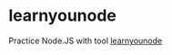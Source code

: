 # learnyounode
Practice Node.JS with tool [learnyounode](https://github.com/workshopper/learnyounode)

<img src="https://camo.githubusercontent.com/17955d1d684a9a0b3fd9d5d863393e6e952cc3b4/68747470733a2f2f7261772e6769746875622e636f6d2f72766167672f6c6561726e796f756e6f64652f6d61737465722f6c6561726e796f756e6f64652e706e67" alt="" />
